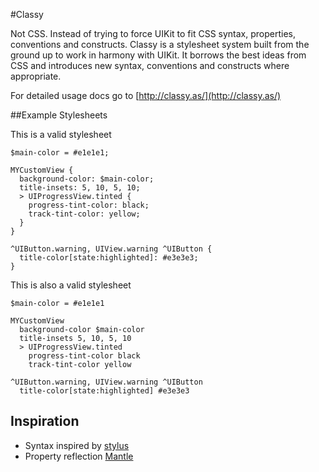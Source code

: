 #Classy 

Not CSS. Instead of trying to force UIKit to fit CSS syntax, properties, conventions and constructs. Classy is a stylesheet system built from the ground up to work in harmony with UIKit. It borrows the best ideas from CSS and introduces new syntax, conventions and constructs where appropriate.

For detailed usage docs go to [http://classy.as/](http://classy.as/)

##Example Stylesheets

This is a valid stylesheet

```
$main-color = #e1e1e1;

MYCustomView {
  background-color: $main-color;
  title-insets: 5, 10, 5, 10;
  > UIProgressView.tinted {
    progress-tint-color: black;
    track-tint-color: yellow;
  }
}

^UIButton.warning, UIView.warning ^UIButton {
  title-color[state:highlighted]: #e3e3e3;
}
```

This is also a valid stylesheet

```
$main-color = #e1e1e1

MYCustomView 
  background-color $main-color
  title-insets 5, 10, 5, 10
  > UIProgressView.tinted 
    progress-tint-color black
    track-tint-color yellow

^UIButton.warning, UIView.warning ^UIButton 
  title-color[state:highlighted] #e3e3e3
```

## Inspiration
- Syntax inspired by [stylus](http://learnboost.github.io/stylus/)
- Property reflection [Mantle](https://github.com/github/mantle)


